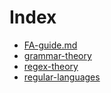 # Index

- [FA-guide.md](<FA-guide.md.md>)
- [grammar-theory](<grammar-theory.md>)
- [regex-theory](<regex-theory.md>)
- [regular-languages](<regular-languages.md>)
